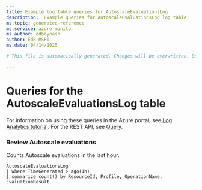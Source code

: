 ```yaml
---
title: Example log table queries for AutoscaleEvaluationsLog
description:  Example queries for AutoscaleEvaluationsLog log table
ms.topic: generated-reference
ms.service: azure-monitor
ms.author: edbaynash
author: EdB-MSFT
ms.date: 04/14/2025

# This file is automatically generated. Changes will be overwritten. Do not change this file directly. 

---
```


# Queries for the AutoscaleEvaluationsLog table

For information on using these queries in the Azure portal, see [Log Analytics tutorial](/azure/azure-monitor/logs/log-analytics-tutorial). For the REST API, see [Query](/rest/api/loganalytics/query).


### Review Autoscale evaluations  


Counts Autoscale evaluations in the last hour.  

```query
AutoscaleEvaluationsLog
| where TimeGenerated > ago(1h)
| summarize count() by ResourceId, Profile, OperationName, EvaluationResult
```

